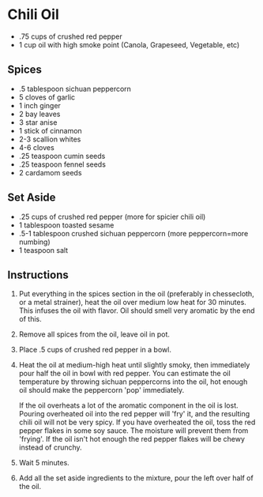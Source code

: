 Chili Oil
=========

* .75 cups of crushed red pepper
* 1 cup oil with high smoke point (Canola, Grapeseed, Vegetable, etc)

Spices
------

* .5 tablespoon sichuan peppercorn
* 5 cloves of garlic
* 1 inch ginger
* 2 bay leaves
* 3 star anise
* 1 stick of cinnamon
* 2-3 scallion whites
* 4-6 cloves
* .25 teaspoon cumin seeds
* .25 teaspoon fennel seeds
* 2 cardamom seeds
 
Set Aside
---------

* .25 cups of crushed red pepper (more for spicier chili oil)
* 1 tablespoon toasted sesame
* .5-1 tablespoon crushed sichuan peppercorn (more peppercorn=more numbing)
* 1 teaspoon salt

Instructions
------------

1.  Put everything in the spices section in the oil (preferably in chessecloth, 
    or a metal strainer), heat the oil over medium low heat for 30 minutes. 
    This infuses the oil with flavor. Oil should smell very aromatic by the end of this.

2.  Remove all spices from the oil, leave oil in pot.

3.  Place .5 cups of crushed red pepper in a bowl. 

4.  Heat the oil at medium-high heat until slightly smoky, then immediately pour half the oil
    in bowl with red pepper. You can estimate the oil temperature by throwing sichuan peppercorns 
    into the oil, hot enough oil should make the peppercorn 'pop' immediately. 

    If the oil overheats a lot of the aromatic component in the oil is lost. 
    Pouring overheated oil into the red pepper will 'fry' it, and the resulting chili
    oil will not be very spicy. If you have overheated the oil, toss the red pepper flakes
    in some soy sauce. The moisture will prevent them from 'frying'. If the oil isn't hot
    enough the red pepper flakes will be chewy instead of crunchy. 

5.  Wait 5 minutes.  

6.  Add all the set aside ingredients to the mixture, pour the left over half of the oil.

